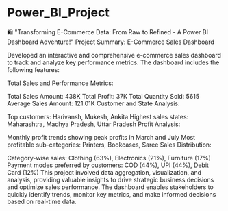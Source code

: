# Power_BI_Project
🛍️ "Transforming E-Commerce Data: From Raw to Refined - A Power BI Dashboard Adventure!"
Project Summary: E-Commerce Sales Dashboard

Developed an interactive and comprehensive e-commerce sales dashboard to track and analyze key performance metrics. The dashboard includes the following features:

Total Sales and Performance Metrics:

Total Sales Amount: 438K
Total Profit: 37K
Total Quantity Sold: 5615
Average Sales Amount: 121.01K
Customer and State Analysis:

Top customers: Harivansh, Mukesh, Ankita
Highest sales states: Maharashtra, Madhya Pradesh, Uttar Pradesh
Profit Analysis:

Monthly profit trends showing peak profits in March and July
Most profitable sub-categories: Printers, Bookcases, Saree
Sales Distribution:

Category-wise sales: Clothing (63%), Electronics (21%), Furniture (17%)
Payment modes preferred by customers: COD (44%), UPI (44%), Debit Card (12%)
This project involved data aggregation, visualization, and analysis, providing valuable insights to drive strategic business decisions and optimize sales performance. The dashboard enables stakeholders to quickly identify trends, monitor key metrics, and make informed decisions based on real-time data.
